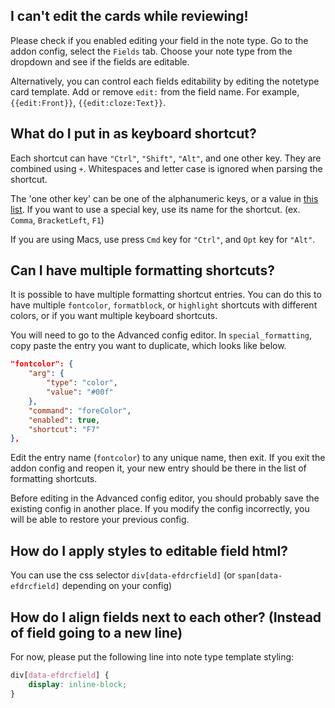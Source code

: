 ## I can't edit the cards while reviewing!
Please check if you enabled editing your field in the note type. Go to the addon config, select the `Fields` tab. Choose your note type from the dropdown and see if the fields are editable.

Alternatively, you can control each fields editability by editing the notetype card template. Add or remove `edit:` from the field name. For example, `{{edit:Front}}`, `{{edit:cloze:Text}}`.


## What do I put in as keyboard shortcut?

Each shortcut can have `"Ctrl"`, `"Shift"`, `"Alt"`, and one other key. They are combined using `+`. Whitespaces and letter case is ignored when parsing the shortcut. 

The 'one other key' can be one of the alphanumeric keys, or a value in <a href="https://developer.mozilla.org/en-US/docs/Web/API/KeyboardEvent/code/code_values">this list</a>. If you want to use a special key, use its name for the shortcut. (ex. `Comma`, `BracketLeft`, `F1`)

If you are using Macs, use press `Cmd` key for `"Ctrl"`, and `Opt` key for `"Alt"`.


## Can I have multiple formatting shortcuts?
It is possible to have multiple formatting shortcut entries. You can do this to have multiple `fontcolor`, `formatblock`, or `highlight` shortcuts with different colors, or if you want multiple keyboard shortcuts.

You will need to go to the Advanced config editor. In `special_formatting`, copy paste the entry you want to duplicate, which looks like below.
```json
"fontcolor": {
    "arg": {
        "type": "color",
        "value": "#00f"
    },
    "command": "foreColor",
    "enabled": true,
    "shortcut": "F7"
},
```
Edit the entry name (`fontcolor`) to any unique name, then exit. If you exit the addon config and reopen it, your new entry should be there in the list of formatting shortcuts.

Before editing in the Advanced config editor, you should probably save the existing config in another place. If you modify the config incorrectly, you will be able to restore your previous config.

## How do I apply styles to editable field html?
You can use the css selector `div[data-efdrcfield]` (or `span[data-efdrcfield]` depending on your config)

## How do I align fields next to each other? (Instead of field going to a new line)
For now, please put the following line into note type template styling:
```css
div[data-efdrcfield] {
    display: inline-block;
}
```
